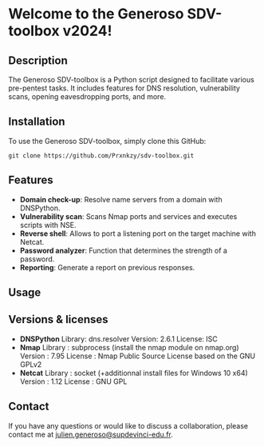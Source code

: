 # Welcome to the Generoso SDV-toolbox v2024!

## Description
The Generoso SDV-toolbox is a Python script designed to facilitate various pre-pentest tasks. It includes features for DNS resolution, vulnerability scans, opening eavesdropping ports, and more.

## Installation
To use the Generoso SDV-toolbox, simply clone this GitHub:

    git clone https://github.com/Prxnkzy/sdv-toolbox.git
    
## Features
- **Domain check-up**: Resolve name servers from a domain with DNSPython.
- **Vulnerability scan**: Scans Nmap ports and services and executes scripts with NSE.
- **Reverse shell**: Allows to port a listening port on the target machine with Netcat.
- **Password analyzer**: Function that determines the strength of a password.
- **Reporting**: Generate a report on previous responses.

## Usage



## Versions & licenses
- **DNSPython**
  Library: dns.resolver
  Version: 2.6.1
  License: ISC
- **Nmap**
  Library : subprocess (install the nmap module on nmap.org)
  Version : 7.95
  License : Nmap Public Source License based on the GNU GPLv2
- **Netcat**
  Library : socket (+additionnal install files for Windows 10 x64)
  Version : 1.12
  License : GNU GPL

## Contact
If you have any questions or would like to discuss a collaboration, please contact me at julien.generoso@supdevinci-edu.fr.


